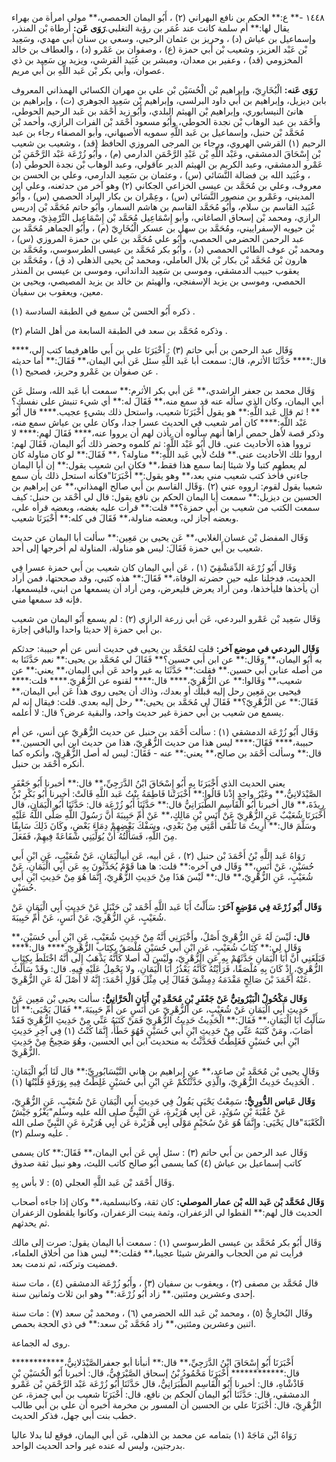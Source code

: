 ١٤٤٨ -** ع:** الحكم بن نافع البهراني (٢) ، أَبُو اليمان الحمصي،** مولى امرأة من بهراء يقال لها:** أم سلمة كانت عند عُمَر بن رؤبة التغلبي.**رَوَى عَن:** أرطاة بْن المنذر، وإسماعيل بن عياش (د) ، وحريز بن عثمان الرحبي، وسعي بن سنان أبي مهدي، وسَعِيد بْن عَبْد العزيز، وشعيب بْن أَبي حمزة (ع) ، وصفوان بن عَمْرو (د) ، والعطاف بن خالد المخزومي (قد) ، وعفير بن معدان، ومبشر بن عُبَيد القرشي، ويزيد بن سَعِيد بن ذي عصوان، وأبي بكر بْن عَبد اللَّهِ بن أَبي مريم.

**رَوَى عَنه:** الْبُخَارِيّ، وإبراهيم بْن الْحُسَيْن بْن علي بن مهران الكسائي الهمذاني المعروف بابن ديزيل، وإبراهيم بن أَبي داود البرلسى، وإبراهيم بْن سَعِيد الجوهري (ت) ، وإبراهيم بن هانئ النيسابوري، وإبراهيم بْن الهيثم البلدي، وأَبُو زيد أَحْمَد بن عَبد الرحيم الحوطي، وأَحْمَد بن عبد الوهاب بْن نجدة الحوطي، وأَبُو مسعود أَحْمَد بْن الفرات الرازي، وأحمد بْن مُحَمَّد بْن حنبل، وإسماعيل بن عَبد اللَّهِ سمويه الأصبهاني، وأبو المصفاء رجاء بن عبد الرحيم (١) القرشي الهروي، ورجاء بن المرجى المروزي الحافظ (قد) ، وشعيب بن شعيب بْن إِسْحَاقَ الدمشقي، وعَبْد اللَّهِ بْن عَبْدِ الرَّحْمَنِ الدارمي (م) ، وأَبُو زُرْعَة عَبْد الرَّحْمَنِ بْن عَمْرو الدمشقي، وعبد الكريم بن الهيثم الدير عاقولي، وعبد الوهاب بْن نجدة الحوطي (د) ، وعُبَيد الله بن فضالة النَّسَائي (س) ، وعثمان بن سَعِيد الدارمي، وعلي بن الحسن بن معروف، وعلي بن مُحَمَّد بن عيسى الخزاعي الجكاني (٢) وهو آخر من حدثعنه، وعلي ابن المديني، وعَمْرو بن منصور النَّسَائي (س) ، وعِمْران بن بكار البراد الحصمي (س) ، وأَبُو عُبَيد القاسم بن سلام، وأَبُو مُحَمَّد القاسم بن هاشم السمار، وأَبُو حاتم مُحَمَّد بْن إدريس الرازي، ومحمد بْن إسحاق الصاغاني، وأبو إِسْمَاعِيل مُحَمَّد بْن إِسْمَاعِيل التِّرْمِذِيّ، ومحمد بْن حيويه الإسفراييني، ومُحَمَّد بن سهل بن عسكر الْبُخَارِيّ (م) ، وأَبُو الجماهر مُحَمَّد بن عبد الرحمن الحضرمي الحمصي، وأَبُو علي مُحَمَّد بن علي بن حمزة المروزي (س) ، ومحمد بْن عوف الطائي الحمصي (د) ، وأَبُو بكر مُحَمَّد بن عيسى الطرسوسي، ومُحَمَّد بن هارون بْن مُحَمَّد بْن بكار بْن بلال العاملي، ومحمد بْن يحيى الذهلي (د ق) ، ومُحَمَّد بن يعقوب حبيب الدمشقي، وموسى بن سَعِيد الدانداني، وموسى بن عيسى بن المنذر الحمصي، وموسى بن يزيد الإسفنجي، والهيثم بن خالد بن يزيد المصيصي، ويحيى بن معين، ويعقوب بن سفيان.

ذكره أَبُو الحسن بْن سميع في الطبقة السادسة (١) .

وذكره مُحَمَّد بن سعد في الطبقة السابعة من أهل الشام (٢) .

وَقَال عبد الرحمن بن أَبي حاتم (٣) : أَخْبَرَنَا علي بن أَبي طاهرفيما كتب إلي،**** قال:**** حَدَّثَنَا الأثرم، قال: سمعت أبا عَبد اللَّهِ سئل عَن أبي اليمان،** فَقَالَ:** أما حديثه عن صفوان بن عَمْرو وحريز، فصحيح (١) .

وَقَال محمد بن جعفر الراشدي،** عَن أبي بكر الأثرم:** سمعت أبا عَبد الله، وسئل عَن أبي اليمان، وكان الذي سأله عنه قد سمع منه،** فَقَالَ له:** أي شيء تنبش على نفسك؟** ! ثم قال عَبد اللَّهِ:** هو يقول أَخْبَرَنَا شعيب، واستحل ذلك بشيءٍ عجيب.**** قال أَبُو عَبْد اللَّهِ:**** كان أمر شعيب في الحديث عسرا جدا، وكان علي بن عياش سمع منه، وذكر قصة لأهل حمص أراها أنهم سألوه أن يأذن لهم أن يرووا عنه،**** فَقَالَ لهم:**** لا ترووا هذه الأحاديث عني. قال أَبُو عَبْد اللَّهِ: ثم كلموه وحضر ذلك أَبُو اليمان، فَقَالَ لهم: ارووا تلك الأحاديث عني.** قلتُ لأبي عَبد اللَّهِ:** مناولة؟ ،** فَقَالَ:** لو كان مناولة كان لم يعطهم كتبا ولا شيئا إنما سمع هذا فقط،** فكان ابن شعيب يقول:** إن أبا اليمان جاءني فأخذ كتب شعيب مني بعد،** وهو يقول:** أَخْبَرَنَا"فكأنه استحل ذلك بأن سمع شعيبا يقول لقوم: ارووه عني (٢) .وَقَال القاسم بن أَبي صالح الهمذاني،** عن إبراهيم بن الحسين بن ديزيل:** سمعت أبا اليمان الحكم بن نافع يقول: قال لي أَحْمَد بن حنبل: كيف سمعت الكتب من شعيب بن أَبي حمزة؟** قلت:** قرأت عليه بغضه، وبعضه قرأه علي، وبعضه أجاز لي، وبعضه مناولة،** فَقَالَ في كله:** أَخْبَرَنَا شعيب.

وَقَال المفضل بْن غسان الغلابي،** عَن يحيى بن مَعِين:** سألت أبا اليمان عن حديث شعيب بن أَبي حمزة فَقَالَ: ليس هو مناولة، المناولة لم أخرجها إلى أحد.

وَقَال أَبُو زُرْعَة الدِّمَشْقِيّ (١) ، عَن أبي اليمان كان شعيب بن أَبي حمزة عسرا فِي الحديث، فدخلنا عليه حين حضرته الوفاة،** فَقَالَ:** هذه كتبي، وقد صححتها، فمن أراد أن يأخذها فليأخذها، ومن أراد يعرض فليعرض، ومن أراد أن يسمعها من ابني، فليسمعها، فإنه قد سمعها مني.

وَقَال سَعِيد بْن عَمْرو البردعي، عَن أبي زرعة الرازي (٢) : لم يسمع أَبُو اليمان من شعيب بن أَبي حمزة إلا حديثا واحدا والباقي إجازة.

**وَقَال البردعي في موضع آخر:** قلت لمُحَمَّد بن يحيى في حديث أنس عن أم حبيبة: حدثكم به أَبُو اليمان،** وَقَال:** عن ابن أَبي حسين؟** فَقَالَ لي مُحَمَّد بن يحيى:** نعم حَدَّثَنَا به من أصله عنابن أَبي حسين.** فقلت:** حَدَّثَنَا به غير واحد عَن أبي اليمان،** يعني:** عن شعيب،** وَقَالوا:** عن الزُّهْرِيّ،**** قال:**** لقنوه عن الزُّهْرِيّ.**** قلت:**** فيحيى بن مَعِين رحل إليه قبلك أو بعدك، وذاك أن يحيى روى هذا عَن أبي اليمان،** فَقَالَ:** عن الزُّهْرِيّ؟** فَقَالَ لي مُحَمَّد بن يحيى:** رحل إليه بعدي. قلت: فيقال إنه لم يسمع من شعيب بن أَبي حمزة غير حديث واحد، والبقية عرض؟ قال: لا أعلمه.

وَقَال أَبُو زُرْعَة الدمشقي (١) : سألت أَحْمَد بن حنبل عن حديث الزُّهْرِيّ عن أنس، عن أم حبيبة،**** فَقَالَ:**** ليس هذا من حديث الزُّهْرِيّ، هذا من حديث ابن أَبي الحسين.** قال:** وسألت أَحْمَد بن صالح،** يعني:** عنه - فَقَالَ: ليس له أصل الزُّهْرِيّ، وأنكره كما أنكره أَحْمَد بن حنبل.

يعني الحديث الذي أَخْبَرَنَا بِهِ أَبُو إِسْحَاقَ ابْنُ الدَّرَجِيِّ،** قال:** أخبرنا أَبُو جَعْفَرٍ الصَّيْدَلانِيُّ،** وغَيْرُ واحِدٍ إِذْنا قَالُوا:** أَخْبَرَتْنا فَاطِمَةُ بِنْتُ عَبد اللَّهِ قَالَتْ: أخبرنا أَبُو بَكْرِ بْنُ رِيذَةَ،** قال أخبرنا أَبُو الْقَاسِمِ الطَّبَرَانِيُّ قال:** حَدَّثَنَا أَبُو زُرْعَة قال: حَدَّثَنَا أَبُو الْيَمَانِ، قال أَخْبَرَنَا شُعَيْبٌ عَنِ الزُّهْرِيّ عَنْ أَنَسِ بْنِ مَالِكٍ،** عَنْ أُمِّ حَبِيبَةَ أَنَّ رَسُولَ اللَّهِ صَلَّى اللَّهُ عَلَيْهِ وسَلَّمَ قال:** أُرِيتُ مَا تَلْقَى أُمَّتِي مِنْ بَعْدِي، وسَفْكَ بَعْضِهِمْ دِمَاءَ بَعْضٍ، وكَانَ ذَلِكَ سَابِقًا مِنَ اللَّهِ، فَسَأَلْتُهُ أَنْ يُوَلِّيَنِي شَفَاعَةً فِيهِمْ، فَفَعَلَ.

رَوَاهُ عَبد اللَّهِ بْنُ أَحْمَدَ بْن حنبل (٢) ، عَن أبيه، عَن أبيالْيَمَانِ، عَنْ شُعَيْبٍ، عَنِ ابْنِ أَبي حُسَيْنٍ، عَنْ أَنَسٍ،** وَقَال في آخره:** قلت: ها هنا قَوْمٌ يُحَدِّثُونَ بِهِ عَن أَبِي الْيَمَانِ، عَنْ شُعَيْبٍ، عَنِ الزُّهْرِيّ،** قال:** لَيْسَ هَذَا مِنْ حَدِيثِ الزُّهْرِيّ، إِنَّمَا هُوَ مِنْ حَدِيثِ ابْنِ أَبي حُسَيْنٍ.

**وَقَال أَبُو زُرْعَة فِي مَوْضِعٍ آخَرَ:** سَأَلْتُ أَبَا عَبد اللَّهِ أَحْمَد بْن حَنْبَلٍ عَنْ حَدِيثِ أَبِي الْيَمَانِ عَنْ شُعَيْبٍ، عَنِ الزُّهْرِيّ، عَنْ أَنَسٍ، عَنْ أُمِّ حَبِيبَةَ.

**قال:** لَيْسَ لَهُ عَنِ الزُّهْرِيّ أَصْلٌ، وأَخْبَرَنِي أَنَّهُ مِنْ حَدِيثِ شُعَيْبٍ، عَنِ ابْنِ أَبي حُسَيْنٍ،** وَقَال لِي:** كِتَابُ شُعَيْبٍ، عَنِ ابْنِ أَبي حُسَيْنٍ مُلْصَقٌ بِكِتَابِ الزُّهْرِيّ.**** قال:**** فَبَلَغَنِي أَنَّ أَبَا الْيَمَانِ حَدَّثَهُمْ بِهِ عَنِ الزُّهْرِيّ، ولَيْسَ له أصلا كَأَنَّهُ يَذْهَبُ إِلَى أَنَّهُ اخْتَلَطَ بِكِتَابِ الزُّهْرِيّ، إِذْ كَانَ بِهِ مُلْصَقًا، فَرَأَيْتُهُ كَأَنَّهُ يَعْذُرُ أَبَا الْيَمَانِ، ولا يَحْمِلُ عَلَيْهِ فِيهِ. قال: وقَدْ سَأَلْتُ عَنْهُ أَحْمَدَ بْنَ صَالِحٍ مَقْدَمَهُ دِمِشْقَ فَقَالَ لِي مِثْلَ قَوْلِ أَحْمَدَ: إِنَّهُ لا أَصْلَ لَهُ عَنِ الزُّهْرِيّ.

**وَقَال مَكْحُولٌ الْبَيْرُوتِيُّ عَنْ جَعْفَرِ بْنِ مُحَمَّدِ بْنِ أَبَانٍ الْحَرَّانِيُّ:** سألت يحيى بْن مَعِين عَنْ حَدِيثِ أَبِي الْيَمَانِ عَنْ شُعَيْبٍ، عن الزُّهْرِيّ عن أَنَسٍ عن أُمِّ حَبِيبَةَ،** فَقَالَ يَحْيَى:** أَنَا سَأَلْتُ أَبَا الْيَمَانِ،** فَقَالَ:** الْحَدِيثُ حَدِيثُ الزُّهْرِيّ فَمَنْ كَتَبَهُ عَنِّي مِنْ حَدِيثِ الزُّهْرِيّ فَقَدْ أَصَابَ، ومَنْ كَتَبَهُ عَنِّي مِنْ حَدِيثِ ابْنِ أَبي حُسَيْنٍ فَهُوَ خَطَأٌ، إِنَّمَا كُنْتُ (١) فِي آخِرِ حَدِيثِ ابْنِ أَبي حُسَيْنٍ فَغَلِطْتُ فَحَدَّثْتُ به منحديث ابن أَبي الحسين، وهُوَ صَحِيحٌ مِنْ حَدِيثِ الزُّهْرِيّ.

وَقَال يحيى بْن مُحَمَّد بْن صاعد،** عن إبراهيم بن هاني النَّيْسَابُورِيِّ:** قال لَنَا أَبُو الْيَمَانِ: الْحَدِيثُ حَدِيثُ الزُّهْرِيّ، والَّذِي حَدَّثْتُكُمْ عَنِ ابْنِ أَبي حُسَيْنٍ غَلِطْتُ فِيهِ بِوَرَقَةٍ قَلَبْتُهَا (١) .

**وَقَال عَباس الدُّورِيُّ:** سَمِعْتُ يَحْيَى يَقُولُ فِي حَدِيثِ أَبِي الْيَمَانِ عَنْ شُعَيْبٍ، عَنِ الزُّهْرِيّ، عَنْ عُقْبَةَ بْنِ سُوَيْدٍ، عَن أَبِي هُرَيْرة، عَنِ النَّبِيُّ صلى الله عليه وسلم"يَغْزُو جَيْشٌ الْكَعْبَةَ"قال يَحْيَى: وإِنَّمَا هُوَ عَنْ سُحَيْمٍ مَوْلَى أَبِي هُرَيْرة عَن أَبِي هُرَيْرة عَنِ النَّبِيِّ صلى الله عليه وسلم (٢) .

وَقَال عبد الرحمن بن أَبي حاتم (٣) : سئل أبي عَن أبي اليمان،** فَقَالَ:** كان يسمى كاتب إسماعيل بن عياش (٤) كما يسمى أَبُو صالح كاتب الليث، وهو نبيل ثقة صدوق

وَقَال أَحْمَد بْن عَبد اللَّهِ العجلي (٥) : لا بأس بِهِ.

**وَقَال مُحَمَّد بْن عَبد الله بْن عمار الموصلي:** كان ثقة، وكانبسلمية،** وكان إذا جاءه أصحاب الحديث قال لهم:** القطوا لي الزعفران، وثمة ينبت الزعفران، وكانوا يلقطون الزعفران ثم يحدثهم.

وَقَال أَبُو بكر مُحَمَّد بن عيسى الطرسوسي (١) : سمعت أبا اليمان يقول: صرت إلى مالك فرأيت ثم من الحجاب والفرش شيئا عجيبا،** فقلت:** ليس هذا من أخلاق العلماء، فمضيت وتركته، ثم ندمت بعد.

قال مُحَمَّد بن مصفى (٢) ، ويعقوب بن سفيان (٣) ، وأَبُو زُرْعَة الدمشقي (٤) ، مات سنة إحدى وعشرين ومئتين.** زاد أَبُو زُرْعَة:** وهو ابن ثلاث وثمانين سنة.

وقَال البُخارِيُّ (٥) ، ومحمد بْن عَبد الله الحضرمي (٦) ، ومحمد بْن سعد (٧) : مات سنة اثنين وعشرين ومئتين،** زاد مُحَمَّد بْن سعد:** في ذي الحجة بحمص.

روى له الجماعة.

أَخْبَرَنَا أَبُو إِسْحَاقَ ابْنُ الدَّرَجِيِّ،** قال:** أنبأنا أبو جعفرالصَّيْدَلانِيُّ،************ قال:************ أَخْبَرَنَا مَحْمُودُ بْنُ إسحاق الصَّيْرَفِيُّ، قال: أخبرنا أَبُو الْحُسَيْنِ بْنِ فَاذْشْاهِ، قال: أخبرنا أَبُو الْقَاسِمِ الطَّبَرَانِيُّ، قال حَدَّثَنَا أَبُو زُرْعَة عَبْد الرَّحْمَنِ بْن عَمْرو الدمشقي، قال: حَدَّثَنَا أَبُو اليمان الحكم بن نافع، قال: أَخْبَرَنَا شعيب بن أَبي حمزة، عن الزُّهْرِيّ، قال: أَخْبَرَنَا علي بن الحسين أن المسور بن مخرمة أخبره أن علي بن أَبي طالب خطب بنت أبي جهل، فذكر الحديث.

رَوَاهُ ابْن مَاجَهْ (١) بتمامه عن محمد بن الذهلي، عَن أبي اليمان، فوقع لنا بدلا عاليا بدرجتين، وليس له عنده غير واحد الحديث الواحد.